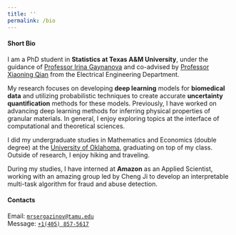 ```yaml
---
title: ''
permalink: /bio
---
```


#### Short Bio

I am a PhD student in **Statistics at Texas A&M University**, under the guidance of [Professor Irina Gaynanova](https://irinagain.github.io/) and co-advised by [Professor Xiaoning Qian](http://xqian37.github.io/) from the Electrical Engineering Department. 

My research focuses on developing **deep learning** models for **biomedical data** and utilizing probabilistic techniques to create accurate **uncertainty quantification** methods for these models. Previously, I have worked on advancing deep learning methods for inferring physical properties of granular materials. In general, I enjoy exploring topics at the interface of computational and theoretical sciences.

I did my undergraduate studies in Mathematics and Economics (double degree) at the [University of Oklahoma](https://math.ou.edu/), graduating on top of my class. Outside of research, I enjoy hiking and traveling.

During my studies, I have interned at **Amazon** as an Applied Scientist, working with an amazing group led by Cheng Ji to develop an interpretable multi-task algorithm for fraud and abuse detection.

#### Contacts

Email: [`mrsergazinov@tamu.edu`](mailto:mrsergazinov@tamu.edu)  
Message: [`+1(405) 857-5617`](sms:14058575617)
